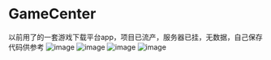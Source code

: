 # GameCenter
以前用了的一套游戏下载平台app，项目已流产，服务器已挂，无数据，自己保存代码供参考
![image](https://github.com/guhihi2007/GameCenter/blob/master/pic/1.png)
![image](https://github.com/guhihi2007/GameCenter/blob/master/pic/2.png)
![image](https://github.com/guhihi2007/GameCenter/blob/master/pic/3.png)
![image](https://github.com/guhihi2007/GameCenter/blob/master/pic/4.png)

